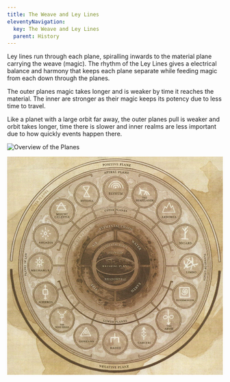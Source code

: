 ```yaml
---
title: The Weave and Ley Lines
eleventyNavigation:
  key: The Weave and Ley Lines
  parent: History
---
```


Ley lines run through each plane, spiralling inwards to the material plane carrying the weave (magic). The rhythm of the Ley Lines gives a electrical balance and harmony that keeps each plane separate while feeding magic from each down through the planes.

The outer planes magic takes longer and is weaker by time it reaches the material. The inner are stronger as their magic keeps its potency due to less time to travel.

Like a planet with a large orbit far away, the outer planes pull is weaker and orbit takes longer, time there is slower and inner realms are less important due to how quickly events happen there.

![Overview of the Planes](/assets/images/article/planesofexistence.png "Overview of the Planes")

![Overview of the Planes](/assets/images/article/planes.webp "Overview of the Planes")
